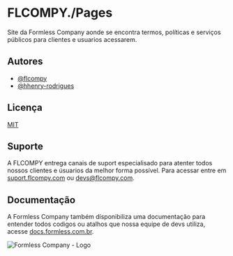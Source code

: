 # FLCOMPY./Pages

Site da Formless Company aonde se encontra termos, políticas e serviços públicos para clientes e usuarios acessarem.


## Autores

- [@flcompy](https://www.github.com/FLCOMPY)
- [@hhenry-rodrigues](https://www.github.com/hhenry-rodrigues)


## Licença

[MIT](https://pages.flcompy.com/license/mit/)


## Suporte

A FLCOMPY entrega canais de suport especialisado para atenter todos nossos clientes e úsuarios da melhor forma possível. Para acessar entre em [suport.flcompy.com](https://support.flcompy.com/br/) ou devs@flcompy.com.


## Documentação

A Formless Company também dísponibiliza uma documentação para entender todos codigos ou atalhos que nossa equipe de devs utiliza, acesse [docs.formless.com.br](https://docs.formless.com.br).

![Formless Company - Logo](https://ry.forml.site)
